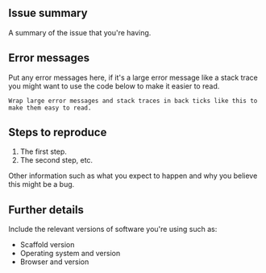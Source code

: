 ## Issue summary

A summary of the issue that you're having.

## Error messages

Put any error messages here, if it's a large error message like a stack trace you might want to use the code below to make it easier to read.

```
Wrap large error messages and stack traces in back ticks like this to make them easy to read.
```

## Steps to reproduce

1. The first step.
2. The second step, etc.

Other information such as what you expect to happen and why you believe this might be a bug.

## Further details

Include the relevant versions of software you're using such as:

* Scaffold version
* Operating system and version
* Browser and version